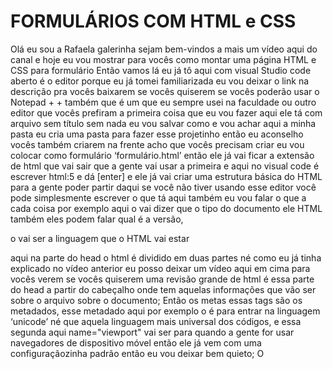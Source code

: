 # FORMULÁRIOS COM HTML e CSS



Olá eu sou a Rafaela galerinha sejam bem-vindos a mais um vídeo aqui do canal e hoje eu vou mostrar para vocês como montar uma página HTML e CSS para formulário Então vamos lá eu já tô aqui com visual Studio code aberto é o editor porque eu já tomei familiarizada eu vou deixar o link na descrição pra vocês baixarem se vocês quiserem se vocês poderão usar o Notepad + + também que é um que eu sempre usei na faculdade ou outro editor que vocês prefiram a primeira coisa que eu vou fazer aqui ele tá com arquivo sem título sem nada eu vou salvar como e vou achar aqui a minha pasta eu cria uma pasta para fazer esse projetinho então eu aconselho vocês também criarem na frente acho que vocês precisam criar eu vou colocar como formulário ‘formulário.html’ então ele já vai ficar a extensão de html que vai sair que a gente vai usar a primeira e aqui no visual code é escrever html:5 e dá [enter] e ele já vai criar uma estrutura básica do HTML para a gente poder partir daqui se você não tiver usando esse editor você pode simplesmente escrever o que tá aqui também eu vou falar o que a cada coisa por exemplo aqui o <!DOCTYPE html> vai dizer que o tipo do documento ele HTML também eles podem falar qual é a versão,

o <html lang="en"> vai ser a linguagem que o HTML vai estar

aqui na parte do head o html é dividido em duas partes né como eu já tinha explicado no vídeo anterior eu posso deixar um vídeo aqui em cima para vocês verem se vocês quiserem uma revisão grande de html é essa parte do head a partir do cabeçalho onde tem aquelas informações que vão ser sobre o arquivo sobre o documento; Então os metas essas tags <meta> são os metadados, esse metadado aqui por exemplo o <meta charset="UTF-8"> é para entrar na linguagem ‘unicode’ né que aquela linguagem mais universal dos códigos, e essa segunda aqui name="viewport" vai ser para quando a gente for usar navegadores de dispositivo móvel então ele já vem com uma configuraçãozinha padrão então eu vou deixar bem quieto;
	O <title> vai ser o título da página só que não vai ser aquele título tipo que vai aparece é grande lá na frente ele vai aparecer na verdade na nossa aba quando a gente entrar no navegador lá na aba vai tá escrito o nome do título da página então eu vou colocar aqui cadastro como nosso tipo e por enquanto eu vou deixar assim no <head>;
Aqui no <body> a primeira coisa que eu vou fazer vai ser criar uma <tag> <div> e essa tag <div> ela meio que dividi uma parte do código então para colocar coisas dentro dessa <tag> <div>, pode colocar vários elementos, é como se fosse uma caixa mesmo assim. essa <div> eu vou usar para colocar o título e subtítulo da página que vai aparecer grande de verdade, então o título eu vou usar a tag <H1> que é de grande prioridade da letra e ela vai ficar bem grande e o título vai ser ‘cadastro de devs’ e embaixo vou usar a <tag> <p> que é tag de parágrafo e eu vou escrever para pessoa: ‘complete suas informações’, beleza aqui eu vou dar um <br> para pular de linha agora a gente vai criar o formulário em si então a gente vai começar com a <tag> <form> é como a gente começar o formular e a primeira <tags> formulário eu vou colocar o <fieldset> que ele vai separar um campo assim na verdade eu vou juntar dois Campos dentro desse filme de sete ele vai ser um agrupador de campo; cada um deles terá sua própria <div> então eu vou fazer aqui a minha primeira <div>; e o campo ele vai ser composto por duas tags e a primeira vai ser a <label> que nada mais é do que explicação do Campo né, quando o campo é nome tá escrito ali nome então esse nome é o <label> então eu vou colocar aqui nome dentro da <tag> e embaixo eu vou colocar um <input> que vai sair entrada de valor no <input> eu vou colocar já alguns atributos dentro dele então primeiro deles vai ser o type="text" que vai ser é o tipo do campo que vai ser de texto, o nome do campo que vai ser name="nome", o name que vai ser o nome  e o id="nome" dele que também vai ser nome fechando aqui a <div> e vamos para a próxima que vai ser de sobrenome,( type="text" name="sobrenome" id="sobrenome") então dentro da <div> a gente vai colocar outro <label> que vai ser o sobrenome e aqui embaixo do <label> a gente vai colocar o nosso <input>, <input type="text" name="sobrenome" id="sobrenome"> o tipo dele vai ser text de novo que vai ser um campo de texto, o nome dele vai ser sobrenome e o ‘id’ dele vai ser sobrenome também, então fechou o <fieldset>





eu vou criar agora uma nova <div> porque eu vou separar né primeiro coloquei os dois Campos juntos nome sobrenome Agora eu quero fazer o campo de e-mail então vou fazer uma <div> só para esse campo de e-mail abrindo aqui a <div> eu vou colocar <label> que vai ser e-mail aqui embaixo vou colocar o <input> novamente e o tipo dele dessa vez não vai ser mais text vai ser ‘email’ porque sim existe um tipo ‘email’ já definido no HTML é bom a gente usar porque ele já faz a verificação quando a gente escreve o nosso formulário dando exemplo quando a pessoa vai lá e entra com o e-mail que não existe tipo sem arroba por exemplo que é bem absurdo um email não ter @, ele já faz essa verificação lá na página mesmo, então é bem legal a gente colocar os tipos certos aqui no input; o nome também vai ser email e o id vai ser email eu mostrar aqui para vocês como é que está. Dá um ctrl+s para salvar e vou dar um refresh aqui na página. Nossa gente coisa horrível né? Vocês vão ver como vai ficar esse HTML gente sem o ‘CSS’ depois eu vou mostrar com  CSS para vocês para vocês entenderem a diferença; como vocês podem ver aqui o <fieldset> fica com essa caixa juntando os dois campos é que eu criei, então <fieldset> dentro dele tem a <div> do nome e a <div> do sobrenome e tem o email que eu coloquei embaixo, o cadastro de deve eu coloquei um <h1> como eu tinha falado que fica um título bem grande e como subtítulo eu utilizei a <tag> ‘p’ de parágrafo. Então é isso aqui mesmo a gente, mas é só a estrutura da página;


<input type="radio" name="devweb" value="backend">Back-end
Agora essa dívida que que eu quero fazer com ela eu quero fazer um <radiobutton> que que é um <radiobutton>  são aqueles botõezinhos que a gente tem várias escolhas, tipo é usado muito para quando a gente quer falar o nosso gênero né? Então tem os gêneros e aí você seleciona com aquele botões, aquelas bolinhas. Então é isso que eu vou fazer aqui só que não vai ser de gênero. Primeira coisa que eu vou colocar aqui vai ser a <label>, a label eu vou colocar qual vai ser a pergunta e no caso vai ser: de qual lado da aplicação você desenvolve? aí agora a gente vai colocar as opções dos <radiosbutton’s>, eu vou colocar dentro da <tag> <label> mesmo e eles vão ser feitos com as <tag> input porém o ‘type’ dela assim como da última vez os ‘type’ era ‘email’ aqui ele vai ser radio, o name (name="devweb") eu coloquei como deveweb e o value que vai ser o valor dessa opção né para cada opção a gente vai fazer um <input> diferente então para essa opção e vou colocar frontend e aqui eu vou escrever o que eu quero que apareça na opção né? isso tudo aqui de ficar dentro da <tag> é interno para aplicação entender e esse aqui que eu escrevo fora é realmente que vai aparecer na página; aí fechou a <label> eu vou colocar outra label agora com outra opção então dentro da <label> eu coloco um novo <input> o tyte dele vai ser radio, o name vai ser devweb, e o value vai ser backend e na página e vai aparecer como backend,  e o último né mas não menos importante a gente vai colocar aqui <input> type radio, name devweb, e o valor dele vai ser fullstack; então vamos ver como está ficando, dei um ctrl+s aqui e... olha que legal gente, aqui a gente vai poder escolher qual que a gente é e agente pode escolher uma opção; eu vou até colocar aqui no frontend eu vou deixar um ‘checked’ e aí quando a gente for a carregar aqui a página ele já vai vir selecionado no primeiro botãozinho, não vai ficar deselecionado nenhum. fechamos aqui as opções de desenvolvimento frontback.

eu vou criar uma nova <div> a div agora ela vai servir para selecionar senioridade então deixa as opções Júnior, pleno e Sênior; e aí a pessoa vê selecionar que nem quando a gente selecione o estado, sabe? tipo que a gente coloca e tem aquela lista de coisas enfim, isso aí que a gente vai fazer agora, então dentro da <div> eu vou colocar uma <label> com o título de senioridade para pessoa saber que ela tem que escolher pra fazer essa listinha que a gente vai escolher a gente vai usar o select e o option, então a gente vai fazer o select que vai ser o campo né que a gente vai clicar ali pra select né para fazer a seleção e os options vão ser cada opção que a gente vai colocar ali na lista. Então vamos lá select eu vou colocar o id dele de senioridade e vamos começar com as opções: a primeira vai ser Júnior a segunda vai ser pleno, e a terceira sênior, então eu vou salvar e mostrar aqui para vocês como que vai ficar aqui você vai poder selecionar com opção você deseja você pode pegar aqui o pleno, sênior o que for; a única coisa que eu quero aqui agora é criar uma opção que não vai estar habilitada; porque aí quando a gente for selecionar aqui como eu mostrei ele já tá selecionado sênior ou júnior que seja! Eu já quero deixar uma opção não selecionada que vai só estar escrito selecione então aqui eu vou criar uma nova option e eu vou colocar aqui ‘selected’ ser porque vai está selecionado Esse, disable porque eu quero que ele não esteja ativado e o valor eu vou colocar sem valor porque ele não vai ser equivalente a nada se ele tivesse mencionado então eu vou escrever aqui: se escolha... Acho que eu vou escrever selecione. Então o próximo Campo aqui do nosso formulário vai ser um checkbox, o que é um checkBox? na verdade vão ser vários; são aqueles Campos que são quadradinhos que você vai selecionando várias opções Tipo o que a gente vai fazer aqui por exemplo é a pessoa vai selecionar quais tecnologias não conhece tipo HTML JavaScript e CSS o que seja eu vou colocar que vocês vão entender melhor quando eu mostrar para isso eu vou criar um novo <fieldset> que nem eu tinha criado lá em cima e dentro dele eu vou colocar uma <div> eu vou criar uma <label> aqui para colocar tipo a pergunta que vai ser que no caso é ser selecione as tecnologias que utiliza, vou pular duas linhas aqui e eu vou colocar cada um dos checkbox então cada um deles vai ser um input que eu vou colocar aqui o primeiro <input> que vai ser do tipo tinha checkbox e o id dele vai ser ‘tecnologia1’ que é o que vai caracterizar ele tecnologia1 o nome também vai ser tecnologia1 e o valor vai ser HTML para mostrar ele na página a gente vai colocar o novo <label> e escrever HTML, esse label ele vai ser para o valor tecnologia1 né para saber o que isso aí tá indicando né que vai ser o valor HTML do input depois eu vou colocar um novo input que vai ser do tipo checkbox novamente assim como todos os próximos Eu acho que eu vou correr um pouco aqui o vídeo e já vou mostrar para vocês o que que eu fiz... Então pronto gente eu coloquei aqui algumas tecnologias, 7 no total todas com o seu <input> e com o seu <label>, Lembrando que o input tem os próprios id’s, o próprio nome e o próprio valor e aqui eu vou mostrar para vocês ctr+s como ficou então aqui ó a gente vai poder selecionar HTML, javaScript php e por último; o último Campo que eu quero fazer aqui nesse formulário vai ser um campo de área de texto. Então a gente vai escrever um texto maior né a gente não precisa necessariamente só escrever um texto também de um nome.
para isso eu vou colocar aqui uma <div>, vou pular uma linha; vou criar um label onde eu vou colocar aqui: ‘conte um pouco da sua experiência’ e eu vou entrar com uma <tag> que se chama ‘textarea’ eu acho que eu já vou fazer um estilo dentro dessa própria <tag> mesmo então primeiro eu vou colocar o número de linhas que ela vai ter e aqui dentro de <style> eu vou fazer o que eu faria no CSS que vai ser o ‘widget’ de 26em, em é uma outra unidade de medida além de ‘px’, o id vai ser ‘experiência’ e o nome também e eu vou fechar que a minha <tag> de textarea. para enviar o formulário a gente vai criar só um botãozinho que vai ser com a <tag> <button> o tipo dele vai ser submit que é no tipo de botão que envie o formulário e eu vou escrever nele concluído e é isso gente essa aqui é a estrutura bem básica da nossa página ou até recarregar aqui olha só: esse aqui é o ‘textarea’ que é um campo maiorzinho para poder caber mais texto, e aqui é o botão concluído que vai enviar, vai fazer o submit do nosso formulário porém não é aí que eu vou parar o vídeo né Gente eu vou fazer o CSS dessa página também E para isso eu vou arrumar algumas coisas que faltaram dentro das nossas <tags> são principalmente os id’s né? Você viu que aqui eu coloquei o id’s em algumas delas mas o id também vai servir para a gente colocar o CSS então aqui por exemplo a primeira coisa que eu vou colocar id vai ser no H1, lembra o nosso título bem grande da página, então o id do nosso H1 vai ser título e aqui em baixo no parágrafo eu vou colocar o id subtítulo; além do id das tags a gente também pode definir classes para as tags que vão poder estar presente em várias delas o id no caso ele só pode estar presente em uma mas a classe a gente pode usar em várias então aqui no <fieldset> eu vou colocar classe grupo que ele vai agrupar assim como eu vou colocar no <fieldset> aqui debaixo também ele ter a mesma classe que nem eu falei. Pode tem mais de um elemento, já as dívidas eu vou colocar uma classe chamada campo eu vou colocar em todas elas por que elas vão ter a mesma estilização basicamente; aqui no <input> eu já tinha colocado o ID do nome eu vou colocar também no <label> aquele for (for=”nome”) que eu falei que vai mostrar para onde ele está indicando que vai ser para o nome eu vou fazer isso nas outras também então for aqui vai ser para o sobrenomes e esse aqui vai ser pro email e uma coisa que eu acho que eu vou colocar aqui para vocês verem é o tal do ‘required’ eu vou escrever aqui no campo do nome por exemplo required significa aqui simplesmente a pessoa não vai poder enviar o formulário se esse campo não tiver preenchido então ele é obrigatório vou colocar isso para esses três: o nome, sobrenome e email; outra coisa também que eu posso fazer aqui é colocar a <tag> strong dentro em volta do nome E aí com ênfase em bem legal vou fazer isso nos outros Campos também vou colocar a verdade em todos os <label> os títulos da página e Pronto coloquei aqui gente ó vocês podem ver em volta de todos os leigos que são os títulos das perguntas aqui nacionalidade eu também vou colocar um forte no leilão para indicar de onde ele tá vindo que precisa de senioridade e eu vou criar uma classe para o botão que vai ser só ele que vai usar então eu posso vai ser chamada de botão e por enquanto a isso agora a gente vai criar de novo arquivo para fazer todos SS eu vou colocar aqui encontrou ele que dizer que automaticamente aqui um arquivo do lado eu vou salvar e como formular. CSS e eu tenho que salvar ele gente dentro da mesma pasta que tá o arquivo de html Então o meu aqui diretamente tava nessa pastas formulário e eu estou salvando o meu novo arquivo CSS e essa mesma pasta porque senão eles não vão fazer o livro falando em link já vou fazer aqui a ligação entre as páginas Não adianta só estar na mesma pasta a gente tem que escrever aqui no nosso documento HTML Qual é o sucesso que a gente vai puxar Então a gente vai colocar aqui a <tag> link Réu que vai ser relação com Style sheet o tipo do documento que a gente vai relacionar text CSS e o HF que vai estar referência vai ser o nosso formulário CSS aquele já completa direto de almoço para gente mas eu só vocês escreverem o nome do documento que vocês criaram o CSS que tá dentro da mesma página e eu vou dar um media screen aqui na CSS Eu já queria fazer uma deusa leite eu vou colocar aqui um vídeo de CSS que eu fiz para vocês gente para vocês entenderem bem o básico que que a cada coisa e como que funciona os eleitores na importante que vocês assistam para poder pegar aqui na parte da gente desenvolver eu vou começar a a primeira vou colocar um asterisco pá eu vou colocar o asterisco vou abrir as chaves para indicar o que que eu vou colocar de propriedade dentro deles o asterisco se vocês vão se lembram ele seleciona todos os elementos da página HTML e nem vou colocar um morde 0 e 1 pad 10 também eu vou colocar aqui agora o nosso ID título para quem não lembro ideia eu coloquei aqui no H um acidente título é para gente selecionar a igreja de coloca o hashtag Antes aqui no CSS ou vai deixar para a gente colocar as nossas propriedades e valores e eu vou colocar o Font Family que vai ser a fonte câncer if a cor e vai ser uma que eu fiz aqui deixa eu pegar minha coelhinha eu não sei e os códigos todos de colar essa cor ela é meio roxo bem escuro Achei bem legal na verdade essa página tá ficando bem hoje à tarde a gente eu achei muito linda margin-left que vai ser a margem relação ao lado esquerdo 7 por cento e agora eu vou pegar o ID subtítulo que é que ele é elemento de parágrafo que eu tinha mostrado para você está embaixo legal ele também vai ter a mesma font-family Oppa e também vai ser a mesma fonte perna licor EA margem dele que vai ser diferente que vai ser dez porcento agora o fio de 7 que é o elemento que a gente já tinha lá feito né são tags fieldsets que a gente tem eu vou colocar border 0 no bode que vai pegar na verdade todos os elementos que estão dentro da <tag> Body né que é todo o HTML todo o corpo dele eu vou colocar um background-color f0s 8ss font-family também vai ser o Sam ser font-size que é o tamanho da letra ser um M como eu já disse é uma unidade de medida a cor vai ser 59 429 de Margem Leste em relação a 36 por cento a margem top que vai ser a margem de cima para baixo dois por cento vai ficar um pouquinho abaixo buscar bem lá grudada no t I just fine Counter agora eu vou colocar para todas as caixinhas de três correntes tiver uma bordinha Então vai ser o border-radius vou colocar no input input no select text here an innovation in bom então é seu bota rãs 15 pixels agora para selecionar quase a gente vai colocar o ponto no começo né que nem uma igreja de coco hashtag na costa de Coloca o ponto eu tô selecionando aqui as costas com campo e eu vou colocar um nerd margem embora um 1 m é uma margem a parte de baixo ver se com ele agora eu vou pegar a clássica campo e que tenha a <tag> <label> e nela vou colocar mar de ir embora de 0.2 m a cor vai ser de 59 429 de e o display vai sem um Block vou pegar agora alimento fieldset. Grupo é classe. Câmbio que também é precoce e vou colocar um float left e a margem direita Martin wight de 1 m agora vou pegar a classe Campo os elementos input que tem o atributo do tipo texto vou pegar também da classe Campo o input e tem ao ar eu vou pegar pelo meio da classe Campo o select e na calça e Campo o text here Vou colocar aqui um ted de 0.2 m uma borda de um pixel de de um pixel Solid da cor 59 429 de uma sombra que eu acho que fica um efeito muito legal os dois pixels 2 pixels 2 pixels EA cor vai ser um RGB de 000 10.2 né para quem não sabe se outra forma de escrever a corna tem aquela que é o mal se não me engano tirar o código os números da hashtag srgb que vai levar em consideração vermelho Opá verde azul e o display vez em ok aqui pegando a classe campo eu vou pegar o select option né os dois as duas 10 o select e os options e vou dar hunted rite de um ele e agora vou pegar as classes campo e eu vou usar uma pelo Costa é o Focus que aquele recheio deve tá em evidência na corrente selecionar ele eu vou mostrar agora o que que vai acontecer quando a gente deixa essa na minha TV desse então é o elemento input por exemplo usa a opção do clássico folk também vão pegar outro lançamento da classe Campo que vai ser o select e vai tá com a pista do Corsa EFI poucas e o text área é Campo text área fofocas opaque se você já o fundo vai ficar dessa cura e 0 e 0 S8 e por fim O nossos a nossa classe botão que na verdade ela usa lá no nosso batom eu vou colocar um font-size de um ponto 2 cm um background 59 429 de lua cheia um borda de zero são paralisaram uma margem moram que a margem de baixo de 1 m a curva s s s s s que não pretendiam francão Ted de 02 dmm06 a Box eram novamente que vence a sombra da Caixa eu vou colocar de 2 pixels dos pixels do Espírito seus RGB hd15 00000002 agora que eu percebi que eu coloquei um aqui gente agora a sombra do texto vai ser um o Pixel Gun Pixel Gun Pixel Gun Pixel RGB a zero zero zero zero. 15 a posição position Absolute absoluta Então vai ser na parte de cima noventa porcento na parte da esquerda cinquenta por cento a margem voado direito vai ser menos cinquenta por cento e transforme translate -30% né -50% Outra pessoal do classe que a gente tem também que é muito usada é a Rover então eu vou pegar aqui a classe botão e usar o Rover que não vontade se quando a gente usa ela né na verdade ela aparece esse estilo que a gente vai definir aqui ele vai aparecer quando a gente passar o mouse por cima e quando ele passar o mouse por cima do nosso botão vai acontecer isso aqui que é o background vai ficar vai ficar a cbss eu achei lindinha essa cor a sombra da Caixa vai ser 72 px2 pxpx RGB a 0 0 0 0. 2 e a sombra do texto vai ser nula né Vai ser nada não vai gente eu vou dar uma ideia aqui para essa parte do Xbox para poder ficar tudo na mesma fileira tá então eu vou colocar aqui em vez da classe Campo Vou deixar um exemplo cheque Xbox e aqui no CSS eu vou colocar um Cauê de do cheque e eu vou colocar um display inline-block estão preparados agora agora eu prometo que vai ser é muito fofo fala se não dá vontade de preencher esse formulário Zinho e pensar que estava desse jeito aqui ó até guarda dentro ó como estava gente só com HTML e agora o processo ficou isso aqui uma gracinha sério sério sério sério aqui ó deixa eu mostrar para você algumas coisas que eu fiz do CSS né aquele aquela pseudofossil folkas que eu falei que ia quando o elemento tivessem foco acontecer alguma coisa a gente clica ó ele fica já tá Core no caso essa coisa que eu achei uma gracinha também aqui também absorvo classe Rover que eu tinha colocado aqui no botão para quando passar o mouse ao muda uma gracinha gente border-radius que eu que falei que deixava Aguarda um pouco arredondado não ficar ter negócio mais Quadradão uma coisa que eu queria mostrar também aquele negócio do e-mail eu coloquei que o nome o sobrenome e o meio eram obrigatórios então aqui o por exemplo eu vou dar um a subir nesse não ó preencha esse campo então vamos lá Rafaela borra até meu nome errado' Rafaela tá tudo certo não tem que escrever o sobrenome também eu já vou escrever mesmo porque eu sei que também obrigatório Então vou só vovó pode escrever assim não inclua o arroba no endereço de e-mail caso está com a roupa consegue a gente pode por um e agora foi a gente é uma gracinha aqui também pode escrever espero que vocês tenham gostado espero que vocês tenham conseguido acompanhar eu vou deixar esse código todo comentado tudo comentado falando sério Comentei em cada uma das mostrando o que que a cada coisa eu coloquei tanto quanto eu vou deixar o link na descrição vocês podem só ficar no link e fez vão achar o código que eu fiz o quê e além do código ele fica com alguns textos mais clarinhos e é isso espero que vocês tenham gostado eu quero saber o que vocês querem para o próximo vídeo também se vocês acham melhor eu ficar aqui mais no código e tal se você gosta que eu fale vocês que vocês que mandam qual a sua vocês querem ouvir aqui e não se esqueçam de checar meu Instagram porque eu fiz várias juro por Deus vários posts de CSS dhtml que são dicionários para você guardar tipo de Senso eu coloquei todas as coisas que os códigos Esses códigos dois que eu coloquei arquivo HTML eu coloquei um dicionário de Tech se você vai poder pegar lá o que você quiser eu vou deixar ele aqui é isso gente muito obrigado por assistirem até aqui foi um prazer imenso ter vocês e eu vejo vocês semana que vem um beijo muito obrigado por assistir  
